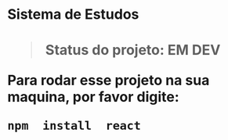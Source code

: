 <h1> Sistema  de  Estudos  <h1>

> Status  do projeto: EM  DEV

Para  rodar esse projeto na sua maquina, por favor digite:

```    
npm  install  react


```
